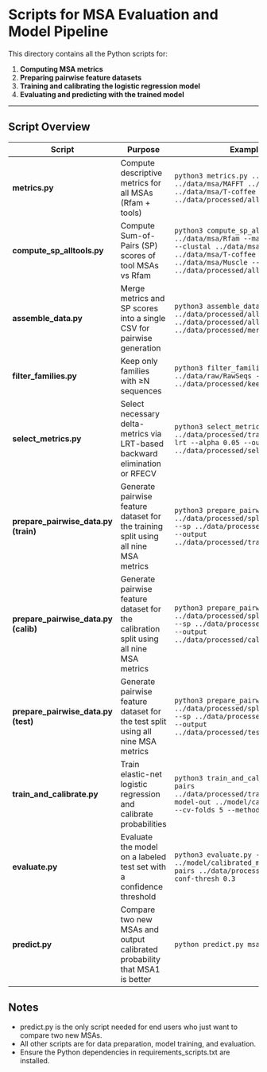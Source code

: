 # Scripts for MSA Evaluation and Model Pipeline

This directory contains all the Python scripts for:

1. **Computing MSA metrics**
2. **Preparing pairwise feature datasets**
3. **Training and calibrating the logistic regression model**
4. **Evaluating and predicting with the trained model**

---


## Script Overview

| Script                                 | Purpose                                                                                | Example Usage                                                                                                                                                                                                         |
| -------------------------------------- | -------------------------------------------------------------------------------------- | --------------------------------------------------------------------------------------------------------------------------------------------------------------------------------------------------------------------- |
| **metrics.py**                         | Compute descriptive metrics for all MSAs (Rfam + tools)                                | `python3 metrics.py ../data/msa/Rfam ../data/msa/MAFFT ../data/msa/Clustal ../data/msa/T-coffee ../data/msa/Muscle -o ../data/processed/all_metrics.csv`                                                              |
| **compute\_sp\_alltools.py**           | Compute Sum-of-Pairs (SP) scores of tool MSAs vs Rfam                                  | `python3 compute_sp_alltools.py --rfam ../data/msa/Rfam --mafft ../data/msa/MAFFT --clustal ../data/msa/Clustal --tcoffee ../data/msa/T-coffee --muscle ../data/msa/Muscle --out ../data/processed/all_sp_scores.csv` |
| **assemble\_data.py**                  | Merge metrics and SP scores into a single CSV for pairwise generation                  | `python3 assemble_data.py --metrics ../data/processed/all_metrics.csv --sp ../data/processed/all_sp_scores.csv --out ../data/processed/merged_data.csv`                                                               |
| **filter\_families.py**                | Keep only families with ≥N sequences                                                   | `python3 filter_families.py --rawdir ../data/raw/RawSeqs --min-seqs 4 --out ../data/processed/keep_families.txt`                                                                                                      |
| **select\_metrics.py**                 | Select necessary delta-metrics via LRT-based backward elimination or RFECV             | `python3 select_metrics.py ../data/processed/train_pairs.csv --method lrt --alpha 0.05 --output ../data/processed/selected_metrics.txt`                                                                               |
| **prepare\_pairwise\_data.py (train)** | Generate pairwise feature dataset for the training split using all nine MSA metrics    | `python3 prepare_pairwise_data.py --metrics ../data/processed/splits/train_metrics.csv --sp ../data/processed/splits/train_sp.csv --output ../data/processed/train_pairs_all9.csv`                                    |
| **prepare\_pairwise\_data.py (calib)** | Generate pairwise feature dataset for the calibration split using all nine MSA metrics | `python3 prepare_pairwise_data.py --metrics ../data/processed/splits/calib_metrics.csv --sp ../data/processed/splits/calib_sp.csv --output ../data/processed/calib_pairs_all9.csv`                                    |
| **prepare\_pairwise\_data.py (test)**  | Generate pairwise feature dataset for the test split using all nine MSA metrics        | `python3 prepare_pairwise_data.py --metrics ../data/processed/splits/test_metrics.csv --sp ../data/processed/splits/test_sp.csv --output ../data/processed/test_pairs_all9.csv`                                       |
| **train\_and\_calibrate.py**           | Train elastic-net logistic regression and calibrate probabilities                      | `python3 train_and_calibrate.py --train-pairs ../data/processed/train_pairs_all9.csv --model-out ../model/calibrated_model.joblib --cv-folds 5 --method isotonic`                                                          |
| **evaluate.py**                        | Evaluate the model on a labeled test set with a confidence threshold                   | `python3 evaluate.py --model ../model/calibrated_model.joblib --test-pairs ../data/processed/test_pairs.csv --conf-thresh 0.3`                                                                                        |
| **predict.py**                         | Compare two new MSAs and output calibrated probability that MSA1 is better             | `python predict.py msa1.fasta msa2.fasta`                                                                                                                                                                             |


## Notes

- predict.py is the only script needed for end users who just want to compare two new MSAs.
- All other scripts are for data preparation, model training, and evaluation.
- Ensure the Python dependencies in requirements_scripts.txt are installed.
